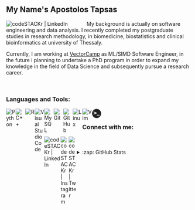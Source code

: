 ## My Name's Apostolos Tapsas 
[<img align="left" alt="codeSTACKr | LinkedIn" width="220px" src="https://user-images.githubusercontent.com/39501690/147421528-ee295a49-cbc4-49ce-86db-5ede2b08eadf.png" />][linkedin]
My background is actually on software engineering and data analysis. I recently completed my postgraduate studies in research methodology, in biomedicine, biostatistics and clinical bioinformatics at university of Thessaly.

Currently, I am working at [VectorCamp][vectorcamp] as ML/SIMD Software Engineer, in the future i planning to undertake a PhD program in order to expand my knowledge in the field of Data Science and subsequently pursue a research career.

<br />

### Languages and Tools:
[<img align="left" alt="Python" width="26px" src="https://cdn.jsdelivr.net/gh/devicons/devicon/icons/python/python-original.svg" />][python]
[<img align="left" alt="C++" width="26px" src="https://cdn.jsdelivr.net/gh/devicons/devicon/icons/cplusplus/cplusplus-original.svg" />][cpp]
[<img align="left" alt="R" width="26px" src="https://cdn.jsdelivr.net/gh/devicons/devicon/icons/r/r-original.svg" />][Rpp]
[<img align="left" alt="Visual Studio Code" width="26px" src="https://cdn.jsdelivr.net/gh/devicons/devicon/icons/vscode/vscode-original.svg" />][vscode]
[<img align="left" alt="MySQL" width="26px" src="https://cdn.jsdelivr.net/gh/devicons/devicon/icons/mysql/mysql-original-wordmark.svg" />][msql]
[<img align="left" alt="Git" width="26px" src="https://cdn.jsdelivr.net/gh/devicons/devicon/icons/git/git-original.svg" />][git]
[<img align="left" alt="GitHub" width="26px" src="https://cdn.jsdelivr.net/gh/devicons/devicon/icons/github/github-original-wordmark.svg" />][github]
[<img align="left" alt="Linux" width="26px" src="https://cdn.jsdelivr.net/gh/devicons/devicon/icons/linux/linux-original.svg" />][bash]
[<img align="left" alt="Vim" width="26px" src="https://cdn.jsdelivr.net/gh/devicons/devicon/icons/vim/vim-original.svg" />][bash]
[<img align="left" alt="Terminal" width="26px" src="https://raw.githubusercontent.com/github/explore/80688e429a7d4ef2fca1e82350fe8e3517d3494d/topics/terminal/terminal.png" />][bash]

<br />

### Connect with me:
[<img align="left" alt="codeSTACKr | LinkedIn" width="45px" src="https://cdn.jsdelivr.net/gh/devicons/devicon/icons/linkedin/linkedin-original-wordmark.svg" />][linkedin]
[<img align="left" alt="codeSTACKr | Instagram" width="22px" src="https://cdn.jsdelivr.net/npm/simple-icons@v3/icons/instagram.svg" />][instagram]
[<img align="left" alt="codeSTACKr | Twitter" width="22px" src="https://cdn.jsdelivr.net/gh/devicons/devicon/icons/twitter/twitter-original.svg" />][twitter]

<br />
<br />

<details>
  <summary>:zap: GitHub Stats</summary>

  <img align="left" alt="Apostolos's GitHub Stats" src="https://github-readme-stats.vercel.app/api?username=Apostolos00tapsas&show_icons=true&theme=dracula" />

</details>

[vectorcamp]: https://github.com/VectorCamp
[twitter]: https://twitter.com/paul_tapsas
[instagram]: https://www.instagram.com/tolis_tps/
[linkedin]: https://www.linkedin.com/in/apostolos-tapsas-6ba4a6b0/
[vscode]: https://vscode.dev/
[git]: https://git-scm.com/book/en/v2
[github]: https://github.com/
[python]: https://www.python.org/
[cpp]: https://isocpp.org/get-started
[Rpp]: https://www.r-project.org/
[msql]: https://www.mysql.com/
[bash]: https://ubuntu.com/tutorials/command-line-for-beginners#1-overview

